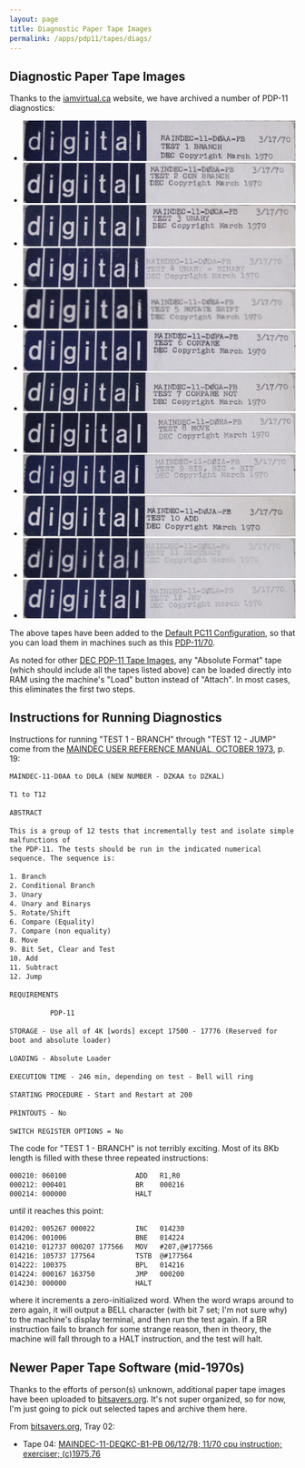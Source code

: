 ```yaml
---
layout: page
title: Diagnostic Paper Tape Images
permalink: /apps/pdp11/tapes/diags/
---
```


Diagnostic Paper Tape Images
----------------------------

Thanks to the [iamvirtual.ca](http://iamvirtual.ca/collection/systems/mediadoc/mediadoc.html#papertape) website,
we have archived a number of PDP-11 diagnostics:

* ![MAINDEC-11-D0AA-PB (MAR/70): TEST 1 - BRANCH](MAINDEC-11-D0AA-PB.jpg)
* ![MAINDEC-11-D0BA-PB (MAR/70): TEST 2 - COND BRANCH](MAINDEC-11-D0BA-PB.jpg)
* ![MAINDEC-11-D0CA-PB (MAR/70): TEST 3 - UNARY](MAINDEC-11-D0CA-PB.jpg)
* ![MAINDEC-11-D0DA-PB (MAR/70): TEST 4 - UNARY+BINARY](MAINDEC-11-D0DA-PB.jpg)
* ![MAINDEC-11-D0EA-PB (MAR/70): TEST 5 - ROTATE+SHIFT](MAINDEC-11-D0EA-PB.jpg)
* ![MAINDEC-11-D0FA-PB (MAR/70): TEST 6 - COMPARE](MAINDEC-11-D0FA-PB.jpg)
* ![MAINDEC-11-D0GA-PB (MAR/70): TEST 7 - COMPARE NOT](MAINDEC-11-D0GA-PB.jpg)
* ![MAINDEC-11-D0HA-PB (MAR/70): TEST 8 - MOVE](MAINDEC-11-D0HA-PB.jpg)
* ![MAINDEC-11-D0IA-PB (MAR/70): TEST 9 - BIS+BIC+BIT](MAINDEC-11-D0IA-PB.jpg)
* ![MAINDEC-11-D0JA-PB (MAR/70): TEST 10 - ADD](MAINDEC-11-D0JA-PB.jpg)
* ![MAINDEC-11-D0KA-PB (MAR/70): TEST 11 - SUBTRACT](MAINDEC-11-D0KA-PB.jpg)
* ![MAINDEC-11-D0LA-PB (MAR/70): TEST 12 - JUMP](MAINDEC-11-D0LA-PB.jpg)

The above tapes have been added to the [Default PC11 Configuration](/devices/pdp11/pc11/), so that you can load
them in machines such as this [PDP-11/70](/devices/pdp11/machine/1170/panel/debugger/). 

As noted for other [DEC PDP-11 Tape Images](/apps/pdp11/tapes/), any "Absolute Format" tape (which should include
all the tapes listed above) can be loaded directly into RAM using the machine's "Load" button instead of "Attach".
In most cases, this eliminates the first two steps.

Instructions for Running Diagnostics
------------------------------------

Instructions for running "TEST 1 - BRANCH" through "TEST 12 - JUMP" come from the
[MAINDEC USER REFERENCE MANUAL, OCTOBER 1973](http://archive.pcjs.org/pubs/dec/pdp11/diags/MAINDEC_User_Reference_Manual_Oct73.pdf),
p. 19:

	MAINDEC-11-D0AA to D0LA (NEW NUMBER - DZKAA to DZKAL)
	
	T1 to T12
	
	ABSTRACT
	
	This is a group of 12 tests that incrementally test and isolate simple malfunctions of
	the PDP-11. The tests should be run in the indicated numerical sequence. The sequence is:
	
	1. Branch
	2. Conditional Branch
	3. Unary
	4. Unary and Binarys
	5. Rotate/Shift
	6. Compare (Equality)
	7. Compare (non equality)
	8. Move
	9. Bit Set, Clear and Test
	10. Add
	11. Subtract
	12. Jump
	
	REQUIREMENTS
	
	          PDP-11
	
	STORAGE - Use all of 4K [words] except 17500 - 17776 (Reserved for boot and absolute loader)
	
	LOADING - Absolute Loader
	
	EXECUTION TIME - 246 min, depending on test - Bell will ring
	 
	STARTING PROCEDURE - Start and Restart at 200
	 
	PRINTOUTS - No
	 
	SWITCH REGISTER OPTIONS = No

The code for "TEST 1 - BRANCH" is not terribly exciting.  Most of its 8Kb length is filled with these
three repeated instructions:

	000210: 060100                 ADD   R1,R0
	000212: 000401                 BR    000216
	000214: 000000                 HALT 

until it reaches this point:

	014202: 005267 000022          INC   014230
	014206: 001006                 BNE   014224
	014210: 012737 000207 177566   MOV   #207,@#177566
	014216: 105737 177564          TSTB  @#177564
	014222: 100375                 BPL   014216
	014224: 000167 163750          JMP   000200
	014230: 000000                 HALT 

where it increments a zero-initialized word.  When the word wraps around to zero again, it will output a BELL
character (with bit 7 set; I'm not sure why) to the machine's display terminal, and then run the test again.  If a
BR instruction fails to branch for some strange reason, then in theory, the machine will fall through to a HALT
instruction, and the test will halt.

Newer Paper Tape Software (mid-1970s)
-------------------------------------

Thanks to the efforts of person(s) unknown, additional paper tape images have been uploaded to
[bitsavers.org](http://bitsavers.trailing-edge.com/bits/DEC/pdp11/papertapeimages/).  It's not super organized,
so for now, I'm just going to pick out selected tapes and archive them here.

From [bitsavers.org](http://bitsavers.trailing-edge.com/bits/DEC/pdp11/papertapeimages/20040101/), Tray 02:

* Tape 04: [MAINDEC-11-DEQKC-B1-PB 06/12/78; 11/70 cpu instruction; exerciser; (c)1975,76](MAINDEC-11-DEQKC-B1-PB.json)
